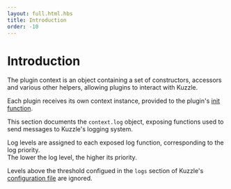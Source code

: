 ```yaml
---
layout: full.html.hbs
title: Introduction
order: -10
---
```


# Introduction

The plugin context is an object containing a set of constructors, accessors and various other helpers, allowing plugins to interact with Kuzzle.

Each plugin receives its own context instance, provided to the plugin's [init function](/core/1/plugins/essentials/getting-started/#init-function-default).

This section documents the `context.log` object, exposing functions used to send messages to Kuzzle's logging system.

Log levels are assigned to each exposed log function, corresponding to the log priority.  
The lower the log level, the higher its priority.

Levels above the threshold configued in the `logs` section of Kuzzle's [configuration file](/core/1/guide/guides/essentials/configuration/) are ignored.
